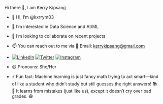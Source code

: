   Hi there 👋, I am Kerry Kipsang


- 👋 Hi, I’m @kxrrym03
- 👀 I’m interested in Data Science and AI/ML
- 💞️ I’m looking to collaborate on recent projects
- 📫 You can reach out to me via 📧 Email: [kerrykipsang@gmail.com](kerrykipsang@gmail.com.com)
- [![LinkedIn](https://img.shields.io/badge/LinkedIn-blue?style=for-the-badge&logo=linkedin)](https://www.linkedin.com/in/kerry-kipsang-6a91ba32a/)
[![Twitter](https://img.shields.io/badge/Twitter-blue?style=for-the-badge&logo=twitter)](https://x.com/KipsangKerry?t=YOowjAhIRlYbEeOovA24Pw&s=09)
[![Instagram](https://img.shields.io/badge/Instagram-purple?style=for-the-badge&logo=instagram)](https://www.instagram.com/kerry_kipsang/profilecard/?igsh=MTBxajJ0am04cm05aw==)


- 😄 Pronouns: She/Her
- ⚡ Fun fact:  Machine learning is just fancy math trying to act smart—kind of like a student who didn’t study but still guesses the right answers! 📚🎯 It learns from mistakes (just like us), except it doesn’t cry over bad grades. 😆

<!---
kxrrym03/kxrrym03 is a ✨ special ✨ repository because its `README.md` (this file) appears on your GitHub profile.
You can click the Preview link to take a look at your changes.
--->

